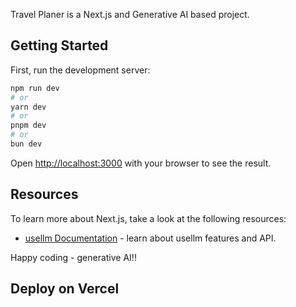Travel Planer is a Next.js and Generative AI based project.

## Getting Started

First, run the development server:

```bash
npm run dev
# or
yarn dev
# or
pnpm dev
# or
bun dev
```

Open [http://localhost:3000](http://localhost:3000) with your browser to see the result.

## Resources

To learn more about Next.js, take a look at the following resources:

- [usellm Documentation](https://usellm.org/docs) - learn about usellm features and API.

Happy coding - generative AI!!

## Deploy on Vercel


